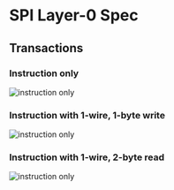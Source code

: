 # SPI Layer-0 Spec

## Transactions

### Instruction only

![instruction only](https://rawgit.com/drom/spi/master/img/inst.wavedrom.svg)

### Instruction with 1-wire, 1-byte write

![instruction only](https://rawgit.com/drom/spi/master/img/data.wavedrom.svg)

### Instruction with 1-wire, 2-byte read

![instruction only](https://rawgit.com/drom/spi/master/img/coo.wavedrom.svg)
